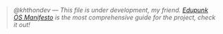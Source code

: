> _@khthondev — This file is under development, my friend. [Edupunk OS Manifesto](MANIFESTO.md) is the most comprehensive guide for the project, check it out!_